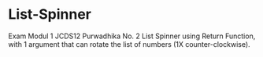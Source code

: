 # List-Spinner

Exam Modul 1 JCDS12 Purwadhika No. 2
List Spinner using Return Function, with 1 argument that can rotate the list of numbers (1X counter-clockwise).
